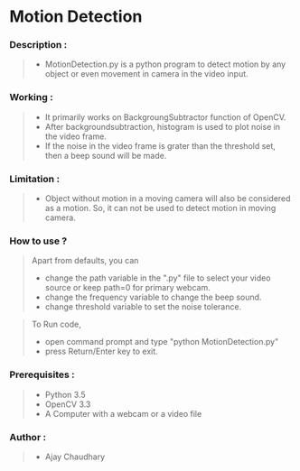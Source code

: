 # Motion Detection


### Description :
> * MotionDetection.py is a python program to detect motion by any object or even movement in camera in the video input.


### Working : 
> * It primarily works on BackgroungSubtractor function of OpenCV. 
> * After backgroundsubtraction, histogram is used to plot noise in the video frame.
> * If the noise in the video frame is grater than the threshold set, then a beep sound will be made.


### Limitation : 
> * Object without motion in a moving camera will also be considered as a motion. So, it can not be used to detect motion in moving camera.


### How to use ?
> Apart from defaults, you can
> * change the path variable in the ".py" file to select your video source or keep path=0 for primary webcam.
> * change the frequency variable to change the beep sound.
> * change threshold variable to set the noise tolerance.  

> To Run code, 
> * open command prompt and type "python MotionDetection.py" 
> * press Return/Enter key to exit.
	

### Prerequisites : 
> * Python 3.5
> * OpenCV 3.3
> * A Computer with a webcam or a video file


### Author :
> * Ajay Chaudhary

